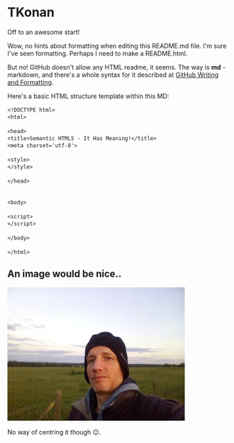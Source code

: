 # TKonan
Off to an awesome start!

Wow, no hints about formatting when editing this README.md file. I'm sure I've seen formatting. Perhaps I need to make a README.html.

But no! GitHub doesn't allow any HTML readme, it seems. The way is **md** - markdown, and there's a whole syntax for it described at [GitHub Writing and Formatting](https://docs.github.com/en/get-started/writing-on-github/getting-started-with-writing-and-formatting-on-github/basic-writing-and-formatting-syntax).

Here's a basic HTML structure template within this MD:

```
<!DOCTYPE html>
<html>

<head>
<title>Semantic HTML5 - It Has Meaning!</title>
<meta charset='utf-8'>

<style>
</style>

</head>


<body>

<script>
</script>

</body>

</html>
```

## An image would be nice..

![Image of me](thumbnail.jpeg)

No way of centring it though :neutral_face:.
